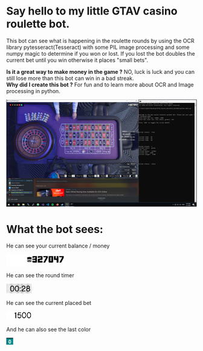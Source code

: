 # Say hello to my little GTAV casino roulette bot.
This bot can see what is happening in the roulette rounds by using the OCR library pytesseract(Tesseract) with some PIL image processing and some numpy magic to determine if you won or lost. 
If you lost the bot doubles the current bet until you win otherwise it places "small bets".<br/>


**Is it a great way to make money in the game ?** NO, luck is luck and you can still lose more than this bot can win in a bad streak.<br/>
**Why did I create this bot ?** For fun and to learn more about OCR and Image processing in python.

<img src="./img/preview.png" width=600px></img>

# What the bot sees:

He can see your current balance / money

<img src="./img/money.png"></img>

He can see the round timer

<img src="./img/time.png"></img>

 He can see the current placed bet

<img src="./img/bet.png"></img>

And he can also see the last color

<img src="./img/color.png"></img>
